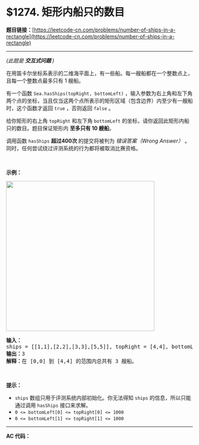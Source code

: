 # $1274. 矩形内船只的数目

**题目链接：**[https://leetcode-cn.com/problems/number-of-ships-in-a-rectangle](https://leetcode-cn.com/problems/number-of-ships-in-a-rectangle)

---

<div class="content__1Y2H">
 <div class="notranslate">
  <p><em>(此题是 <strong>交互式问题&nbsp;</strong>)</em></p> 
  <p>在用笛卡尔坐标系表示的二维海平面上，有一些船。每一艘船都在一个整数点上，且每一个整数点最多只有 1 艘船。</p> 
  <p>有一个函数&nbsp;<code>Sea.hasShips(topRight, bottomLeft)</code>&nbsp;，输入参数为右上角和左下角两个点的坐标，当且仅当这两个点所表示的矩形区域（包含边界）内至少有一艘船时，这个函数才返回&nbsp;<code>true</code>&nbsp;，否则返回&nbsp;<code>false</code> 。</p> 
  <p>给你矩形的右上角&nbsp;<code>topRight</code> 和左下角&nbsp;<code>bottomLeft</code> 的坐标，请你返回此矩形内船只的数目。题目保证矩形内&nbsp;<strong>至多只有 10 艘船</strong>。</p> 
  <p>调用函数&nbsp;<code>hasShips</code>&nbsp;<strong>超过400次&nbsp;</strong>的提交将被判为&nbsp;<em>错误答案（Wrong Answer）</em>&nbsp;。同时，任何尝试绕过评测系统的行为都将被取消比赛资格。</p> 
  <p>&nbsp;</p> 
  <p><strong>示例：</strong></p> 
  <p><img style="height: 404px; width: 400px;" src="https://assets.leetcode-cn.com/aliyun-lc-upload/uploads/2019/11/30/1445_example_1.png" alt=""></p> 
  <pre class="language-text"><strong>输入：</strong>
ships = [[1,1],[2,2],[3,3],[5,5]], topRight = [4,4], bottomLeft = [0,0]
<strong>输出：</strong>3
<strong>解释：</strong>在 [0,0] 到 [4,4] 的范围内总共有 3 艘船。
</pre> 
  <p>&nbsp;</p> 
  <p><strong>提示：</strong></p> 
  <ul> 
   <li><code>ships</code>&nbsp;数组只用于评测系统内部初始化。你无法得知&nbsp;<code>ships</code>&nbsp;的信息，所以只能通过调用&nbsp;<code>hasShips</code>&nbsp;接口来求解。</li> 
   <li><code>0 &lt;=&nbsp;bottomLeft[0]&nbsp;&lt;= topRight[0]&nbsp;&lt;= 1000</code></li> 
   <li><code>0 &lt;=&nbsp;bottomLeft[1]&nbsp;&lt;= topRight[1]&nbsp;&lt;= 1000</code></li> 
  </ul> 
 </div>
</div>

---

**AC 代码：**

```java

```